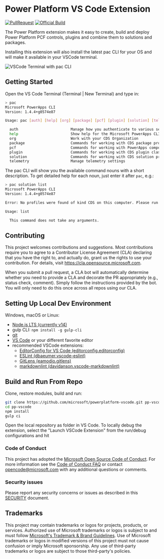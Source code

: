 # Power Platform VS Code Extension

[![PullRequest](https://github.com/microsoft/powerplatform-vscode/workflows/PullRequest/badge.svg)](https://github.com/microsoft/powerplatform-vscode/actions?query=workflow%3APullRequest)
[![Official Build](https://dev.azure.com/dynamicscrm/OneCRM/_apis/build/status/DPX-Tools/powerplatform-vscode%20Official%20Build?branchName=release/stable)](https://dev.azure.com/dynamicscrm/OneCRM/_build/latest?definitionId=12152)

The Power Platform extension makes it easy to create, build and deploy Power Platform PCF controls, plugins and combine them to solutions and packages.

Installing this extension will also install the latest pac CLI for your OS and will make it available in your VSCode terminal.

![VSCode Terminal with pac CLI](assets/pac-CLI-in-terminal.png)

## Getting Started

Open the VS Code Terminal (Terminal | New Terminal) and type in:

```bash
> pac
Microsoft PowerApps CLI
Version: 1.4.4+g0574e87

Usage: pac [auth] [help] [org] [package] [pcf] [plugin] [solution] [telemetry]

  auth                        Manage how you authenticate to various services
  help                        Show help for the Microsoft PowerApps CLI
  org                         Work with your CDS Organization
  package                     Commands for working with CDS package projects
  pcf                         Commands for working with PowerApps component framework projects
  plugin                      Commands for working with CDS plugin class library
  solution                    Commands for working with CDS solution projects
  telemetry                   Manage telemetry settings
```

The pac CLI will show you the available command nouns with a short description. To get detailed help for each noun, just enter it after ```pac```, e.g.:

```bash
> pac solution list
Microsoft PowerApps CLI
Version: 1.4.4+g0574e87

Error: No profiles were found of kind CDS on this computer. Please run 'pac auth create --kind CDS' to create one.

Usage: list

  This command does not take any arguments.
```

## Contributing

This project welcomes contributions and suggestions.  Most contributions require you to agree to a
Contributor License Agreement (CLA) declaring that you have the right to, and actually do, grant us
the rights to use your contribution. For details, visit <https://cla.opensource.microsoft.com>.

When you submit a pull request, a CLA bot will automatically determine whether you need to provide
a CLA and decorate the PR appropriately (e.g., status check, comment). Simply follow the instructions
provided by the bot. You will only need to do this once across all repos using our CLA.

## Setting Up Local Dev Environment

Windows, macOS or Linux:

- [Node.js LTS (currently v14)](https://nodejs.org/en/download/)
- gulp CLI: ```npm install -g gulp-cli```
- [git](https://git-scm.com/downloads)
- [VS Code](https://code.visualstudio.com/Download) or your different favorite editor
- recommended VSCode extensions:
  - [EditorConfig for VS Code (editorconfig.editorconfig)](https://github.com/editorconfig/editorconfig-vscode)
  - [ESLint (dbaeumer.vscode-eslint)](https://github.com/Microsoft/vscode-eslint)
  - [GitLens (eamodio.gitlens)](https://github.com/eamodio/vscode-gitlens)
  - [markdownlint (davidanson.vscode-markdownlint)](https://github.com/DavidAnson/vscode-markdownlint)

## Build and Run From Repo

Clone, restore modules, build and run:

```bash
git clone https://github.com/microsoft/powerplatform-vscode.git pp-vscode
cd pp-vscode
npm install
gulp ci
```

Open the local repository as folder in VS Code. To locally debug the extension, select the "Launch VSCode Extension" from the run/debug configurations and hit <F5>

### Code of Conduct

This project has adopted the [Microsoft Open Source Code of Conduct](https://opensource.microsoft.com/codeofconduct/).
For more information see the [Code of Conduct FAQ](https://opensource.microsoft.com/codeofconduct/faq/) or
contact [opencode@microsoft.com](mailto:opencode@microsoft.com) with any additional questions or comments.

### Security issues

Please report any security concerns or issues as described in this [SECURITY](SECURITY.md) document.

## Trademarks

This project may contain trademarks or logos for projects, products, or services. Authorized use of Microsoft
trademarks or logos is subject to and must follow [Microsoft's Trademark & Brand Guidelines](https://www.microsoft.com/en-us/legal/intellectualproperty/trademarks/usage/general).
Use of Microsoft trademarks or logos in modified versions of this project
must not cause confusion or imply Microsoft sponsorship.
Any use of third-party trademarks or logos are subject to those third-party's policies.
